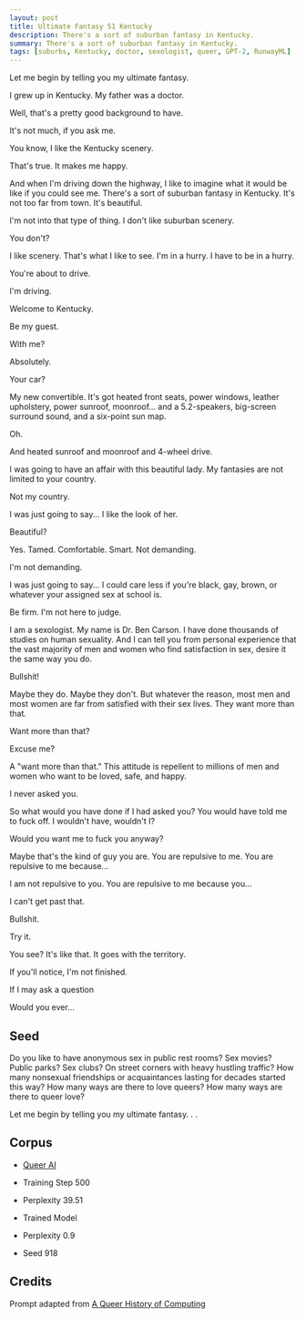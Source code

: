 ```yaml
---
layout: post
title: Ultimate Fantasy 51 Kentucky
description: There's a sort of suburban fantasy in Kentucky.
summary: There's a sort of suburban fantasy in Kentucky.
tags: [suburbs, Kentucky, doctor, sexologist, queer, GPT-2, RunwayML]
---
```


Let me begin by telling you my ultimate fantasy.

I grew up in Kentucky. My father was a doctor.

Well, that's a pretty good background to have.

It's not much, if you ask me.

You know, I like the Kentucky scenery.

That's true. It makes me happy.

And when I'm driving down the highway, I like to imagine what it would be like if you could see me. There's a sort of suburban fantasy in Kentucky. It's not too far from town. It's beautiful.

I'm not into that type of thing. I don't like suburban scenery.

You don't?

I like scenery. That's what I like to see. I'm in a hurry. I have to be in a hurry.

You're about to drive.

I'm driving.

Welcome to Kentucky.

Be my guest.

With me?

Absolutely.

Your car?

My new convertible. It's got heated front seats, power windows, leather upholstery, power sunroof, moonroof... and a 5.2-speakers, big-screen surround sound, and a six-point sun map.

Oh.

And heated sunroof and moonroof and 4-wheel drive.

I was going to have an affair with this beautiful lady. My fantasies are not limited to your country.

Not my country.

I was just going to say... I like the look of her.

Beautiful?

Yes. Tamed. Comfortable. Smart. Not demanding.

I'm not demanding.

I was just going to say... I could care less if you're black, gay, brown, or whatever your assigned sex at school is.

Be firm. I'm not here to judge.

I am a sexologist. My name is Dr. Ben Carson. I have done thousands of studies on human sexuality. And I can tell you from personal experience that the vast majority of men and women who find satisfaction in sex, desire it the same way you do.

Bullshit!

Maybe they do. Maybe they don't. But whatever the reason, most men and most women are far from satisfied with their sex lives. They want more than that.

Want more than that?

Excuse me?

A "want more than that." This attitude is repellent to millions of men and women who want to be loved, safe, and happy.

I never asked you.

So what would you have done if I had asked you? You would have told me to fuck off. I wouldn't have, wouldn't I?

Would you want me to fuck you anyway?

Maybe that's the kind of guy you are. You are repulsive to me. You are repulsive to me because...

I am not repulsive to you. You are repulsive to me because you...

I can't get past that.

Bullshit.

Try it.

You see? It's like that. It goes with the territory.

If you'll notice, I'm not finished.

If I may ask a question

Would you ever...


## Seed

Do you like to have anonymous sex in public rest rooms? Sex movies? Public parks? Sex clubs? On street corners with heavy hustling traffic? How many nonsexual friendships or acquaintances lasting for decades started this way? How many ways are there to love queers? How many ways are there to queer love?

Let me begin by telling you my ultimate fantasy. . .

## Corpus

- [Queer AI](/queerai)
- Training Step 500
- Perplexity 39.51

- Trained Model
- Perplexity 0.9
- Seed 918


## Credits

Prompt adapted from [A Queer History of Computing](https://rhizome.org/editorial/2013/feb/19/queer-computing-1/)
